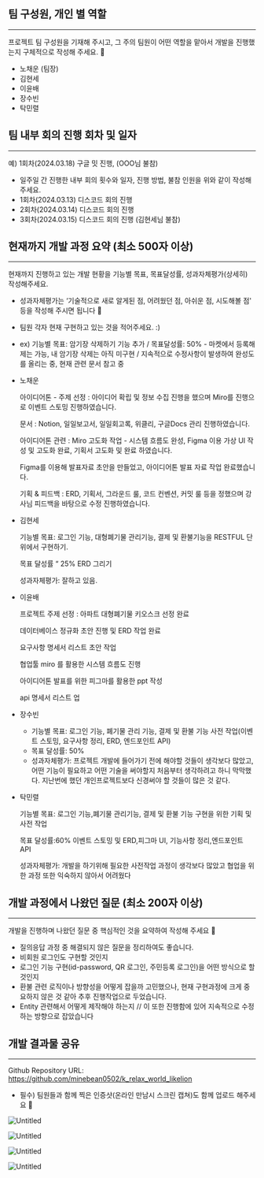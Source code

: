 ## 팀 구성원, 개인 별 역할

---

프로젝트 팀 구성원을 기재해 주시고, 그 주의 팀원이 어떤 역할을 맡아서 개발을 진행했는지 구체적으로 작성해 주세요. 🙂

- 노채운 (팀장)
- 김현세
- 이윤배
- 장수빈
- 탁민렬

## 팀 내부 회의 진행 회차 및 일자

---

예) 1회차(2024.03.18) 구글 밋 진행, (OOO님 불참)

- 일주일 간 진행한 내부 회의 횟수와 일자, 진행 방법, 불참 인원을 위와 같이 작성해 주세요.
- 1회차(2024.03.13) 디스코드 회의 진행
- 2회차(2024.03.14) 디스코드 회의 진행
- 3회차(2024.03.15) 디스코드 회의 진행 (김현세님 불참)

## 현재까지 개발 과정 요약 (최소 500자 이상)

---

현재까지 진행하고 있는 개발 현황을 기능별 목표, 목표달성률, 성과자체평가(상세히) 작성해주세요.

- 성과자체평가는 ‘기술적으로 새로 알게된 점, 어려웠던 점, 아쉬운 점, 시도해볼 점' 등을 작성해 주시면 됩니다 🙂
- 팀원 각자 현재 구현하고 있는 것을 적어주세요. :)
- ex) 기능별 목표: 암기장 삭제하기 기능 추가 / 목표달성률: 50% - 마켓에서 등록해제는 가능, 내 암기장 삭제는 아직 미구현 / 지속적으로 수정사항이 발생하여 완성도를 올리는 중, 현재 관련 문서 참고 중
- 노채운

  아이디어톤 - 주제 선정 : 아이디어 확립 및 정보 수집 진행을 했으며 Miro를 진행으로 이벤트 스토밍 진행하였습니다.

  문서 : Notion, 일일보고서, 일일회고록, 위클리, 구글Docs 관리 진행하였습니다.

  아이디어톤 관련 : Miro 고도화 작업 - 시스템 흐름도 완성, Figma 이용 가상 UI 작성 및 고도화 완료, 기획서 고도화 및 완료 하였습니다.

  Figma를 이용해 발표자료 초안을 만들었고, 아이디어톤 발표 자료 작업 완료했습니다.

  기획 & 피드백 : ERD, 기획서, 그라운드 룰, 코드 컨벤션, 커밋 룰 등을 정했으며 강사님 피드백을 바탕으로 수정 진행하였습니다.

- 김현세

  기능별 목표: 로그인 기능, 대형폐기물 관리기능, 결제 및 환불기능을  RESTFUL 단위에서 구현하기.

  목표 달성률 “ 25% ERD 그리기

  성과자체평가:  잘하고 있음.

- 이윤배

  프로젝트 주제 선정 : 아파트 대형폐기물 키오스크 선정 완료

  데이터베이스 정규화 초안 진행 및 ERD 작업 완료

  요구사항 명세서 리스트 초안 작업

  협업툴 miro 를 활용한 시스템 흐름도 진행

  아이디어톤 발표를 위한 피그마를  활용한 ppt 작성

  api 명세서 리스트 업

- 장수빈
    - 기능별 목표: 로그인 기능, 폐기물 관리 기능, 결제 및 환불 기능 사전 작업(이벤트 스토밍, 요구사항 정리, ERD, 엔드포인트 API)
    - 목표 달성률: 50%
    - 성과자체평가:  프로젝트 개발에 들어가기 전에 해야할 것들이 생각보다 많았고, 어떤 기능이 필요하고 어떤 기술을 써야할지 처음부터 생각하려고 하니 막막했다. 지난번에 했던 개인프로젝트보다 신경써야 할 것들이 많은 것 같다.
- 탁민렬

  기능별 목표: 로그인 기능,폐기물 관리기능, 결제 및 환불 기능 구현을 위한 기획 및 사전 작업

  목표 달성률:60% 이벤트 스토밍 및 ERD,피그마 UI, 기능사항 정리,엔드포인트 API

  성과자체평가: 개발을 하기위해 필요한 사전작업 과정이 생각보다 많았고 협업을 위한 과정 또한  익숙하지 않아서 어려웠다


## 개발 과정에서 나왔던 질문 (최소 200자 이상)

---

개발을 진행하며 나왔던 질문 중 핵심적인 것을 요약하여 작성해 주세요 🙂

- 질의응답 과정 중 해결되지 않은 질문을 정리하여도 좋습니다.
- 비회원 로그인도 구현할 것인지
- 로그인 기능 구현(id-password, QR 로그인, 주민등록 로그인)을 어떤 방식으로 할 것인지
- 환불 관련 로직이나 방향성을 어떻게 잡을까 고민했으나, 현재 구현과정에 크게 중요하지 않은 것 같아 추후 진행작업으로 두었습니다.
- Entity 관련해서 어떻게 제작해야 하는지 // 이 또한 진행함에 있어 지속적으로 수정 하는 방향으로 잡았습니다

## 개발 결과물 공유

---

Github Repository URL: https://github.com/minebean0502/k_relax_world_likelion

- 필수) 팀원들과 함께 찍은 인증샷(온라인 만남시 스크린 캡쳐)도 함께 업로드 해주세요 🙂

![Untitled](https://prod-files-secure.s3.us-west-2.amazonaws.com/c69962b0-3951-485b-b10a-5bb29576bba8/f4fb46fe-31ce-4592-8205-0265d4bb1ce7/Untitled.png)

![Untitled](https://prod-files-secure.s3.us-west-2.amazonaws.com/c69962b0-3951-485b-b10a-5bb29576bba8/b89b9bf8-7539-4bc7-9cec-259ea3446e58/Untitled.png)

![Untitled](https://prod-files-secure.s3.us-west-2.amazonaws.com/c69962b0-3951-485b-b10a-5bb29576bba8/b131ab19-0413-448a-b851-e146eb5e76b2/Untitled.png)

![Untitled](https://prod-files-secure.s3.us-west-2.amazonaws.com/c69962b0-3951-485b-b10a-5bb29576bba8/ebbe996a-3947-47ac-847e-ec000d3bc5a3/Untitled.png)
